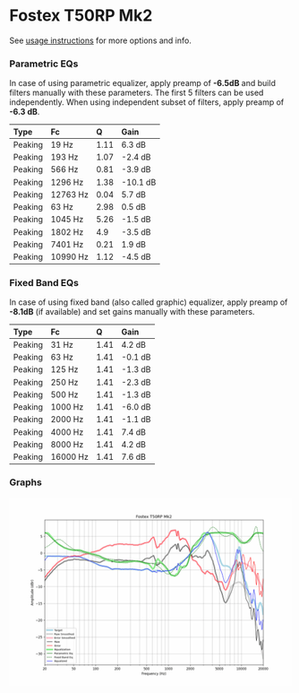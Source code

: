 # Fostex T50RP Mk2
See [usage instructions](https://github.com/jaakkopasanen/AutoEq#usage) for more options and info.

### Parametric EQs
In case of using parametric equalizer, apply preamp of **-6.5dB** and build filters manually
with these parameters. The first 5 filters can be used independently.
When using independent subset of filters, apply preamp of **-6.3 dB**.

| Type    | Fc       |    Q | Gain     |
|:--------|:---------|:-----|:---------|
| Peaking | 19 Hz    | 1.11 | 6.3 dB   |
| Peaking | 193 Hz   | 1.07 | -2.4 dB  |
| Peaking | 566 Hz   | 0.81 | -3.9 dB  |
| Peaking | 1296 Hz  | 1.38 | -10.1 dB |
| Peaking | 12763 Hz | 0.04 | 5.7 dB   |
| Peaking | 63 Hz    | 2.98 | 0.5 dB   |
| Peaking | 1045 Hz  | 5.26 | -1.5 dB  |
| Peaking | 1802 Hz  | 4.9  | -3.5 dB  |
| Peaking | 7401 Hz  | 0.21 | 1.9 dB   |
| Peaking | 10990 Hz | 1.12 | -4.5 dB  |

### Fixed Band EQs
In case of using fixed band (also called graphic) equalizer, apply preamp of **-8.1dB**
(if available) and set gains manually with these parameters.

| Type    | Fc       |    Q | Gain    |
|:--------|:---------|:-----|:--------|
| Peaking | 31 Hz    | 1.41 | 4.2 dB  |
| Peaking | 63 Hz    | 1.41 | -0.1 dB |
| Peaking | 125 Hz   | 1.41 | -1.3 dB |
| Peaking | 250 Hz   | 1.41 | -2.3 dB |
| Peaking | 500 Hz   | 1.41 | -1.3 dB |
| Peaking | 1000 Hz  | 1.41 | -6.0 dB |
| Peaking | 2000 Hz  | 1.41 | -1.1 dB |
| Peaking | 4000 Hz  | 1.41 | 7.4 dB  |
| Peaking | 8000 Hz  | 1.41 | 4.2 dB  |
| Peaking | 16000 Hz | 1.41 | 7.6 dB  |

### Graphs
![](./Fostex%20T50RP%20Mk2.png)